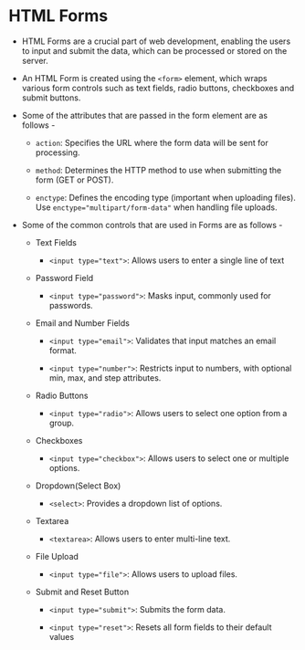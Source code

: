 # HTML Forms

- HTML Forms are a crucial part of web development, enabling the users to input and submit the data, which can be processed or stored on the server.

- An HTML Form is created using the `<form>` element, which wraps various form controls such as text fields, radio buttons, checkboxes and submit buttons.

- Some of the attributes that are passed in the form element are as follows -

    - `action`: Specifies the URL where the form data will be sent for processing.

    - `method`: Determines the HTTP method to use when submitting the form (GET or POST).

    - `enctype`: Defines the encoding type (important when uploading files). Use `enctype="multipart/form-data"` when handling file uploads.

- Some of the common controls that are used in Forms are as follows -

    - Text Fields

        - `<input type="text">`: Allows users to enter a single line of text

    - Password Field

        - `<input type="password">`: Masks input, commonly used for passwords.

    - Email and Number Fields

        - `<input type="email">`: Validates that input matches an email format.

        - `<input type="number">`: Restricts input to numbers, with optional min, max, and step attributes.

    - Radio Buttons

        - `<input type="radio">`: Allows users to select one option from a group.

    - Checkboxes

        - `<input type="checkbox">`: Allows users to select one or multiple options.

    - Dropdown(Select Box)

        - `<select>`: Provides a dropdown list of options.

    - Textarea

        - `<textarea>`: Allows users to enter multi-line text.

    - File Upload

        - `<input type="file">`: Allows users to upload files.

    - Submit and Reset Button

        - `<input type="submit">`: Submits the form data.

        - `<input type="reset">`: Resets all form fields to their default values
